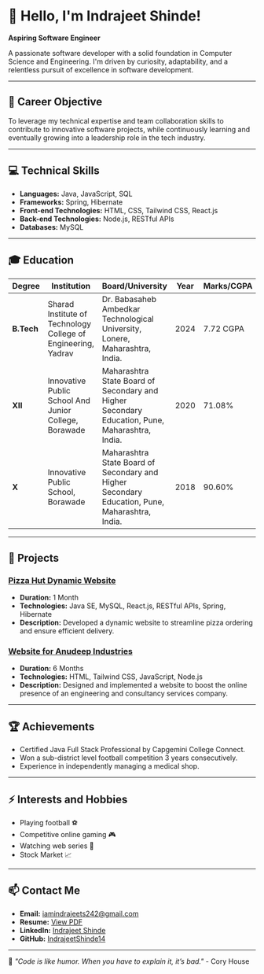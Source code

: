 # 👋 Hello, I'm **Indrajeet Shinde**!

**Aspiring Software Engineer**

A passionate software developer with a solid foundation in Computer Science and Engineering. I'm driven by curiosity, adaptability, and a relentless pursuit of excellence in software development. 

---

## 🎯 Career Objective
To leverage my technical expertise and team collaboration skills to contribute to innovative software projects, while continuously learning and eventually growing into a leadership role in the tech industry.

---

## 💻 Technical Skills

- **Languages:** Java, JavaScript, SQL
- **Frameworks:** Spring, Hibernate
- **Front-end Technologies:** HTML, CSS, Tailwind CSS, React.js
- **Back-end Technologies:** Node.js, RESTful APIs
- **Databases:** MySQL

---

## 🎓 Education

| Degree      | Institution                                                     | Board/University                                                                                | Year  | Marks/CGPA |
|-------------|-----------------------------------------------------------------|-------------------------------------------------------------------------------------------------|-------|------------|
| **B.Tech**  | Sharad Institute of Technology College of Engineering, Yadrav   | Dr. Babasaheb Ambedkar Technological University, Lonere, Maharashtra, India.                    | 2024  | 7.72 CGPA  |
| **XII**     | Innovative Public School And Junior College, Borawade           | Maharashtra State Board of Secondary and Higher Secondary Education, Pune, Maharashtra, India.  | 2020  | 71.08%     |
| **X**       | Innovative Public School, Borawade                              | Maharashtra State Board of Secondary and Higher Secondary Education, Pune, Maharashtra, India.  | 2018  | 90.60%     |

---

## 🚀 Projects

### [Pizza Hut Dynamic Website](https://github.com/your-repo-link)
- **Duration:** 1 Month
- **Technologies:** Java SE, MySQL, React.js, RESTful APIs, Spring, Hibernate
- **Description:** Developed a dynamic website to streamline pizza ordering and ensure efficient delivery. 

### [Website for Anudeep Industries](https://github.com/IndrajeetShinde14/Final-Year-Project)
- **Duration:** 6 Months
- **Technologies:** HTML, Tailwind CSS, JavaScript, Node.js
- **Description:** Designed and implemented a website to boost the online presence of an engineering and consultancy services company.

---

## 🏆 Achievements
- Certified Java Full Stack Professional by Capgemini College Connect.
- Won a sub-district level football competition 3 years consecutively.
- Experience in independently managing a medical shop.

---

## ⚡ Interests and Hobbies
- Playing football ⚽
- Competitive online gaming 🎮
- Watching web series 🎥
- Stock Market 📈

---

## 📫 Contact Me
- **Email:** [iamindrajeets242@gmail.com](mailto:iamindrajeets242@gmail.com)
- **Resume:** [View PDF](https://github.com/IndrajeetShinde14/IndrajeetShinde14/blob/main/Indrajeet_Shinde_Resume.pdf)
- **LinkedIn:** [Indrajeet Shinde](https://www.linkedin.com/in/indrajeet-shinde/)
- **GitHub:** [IndrajeetShinde14](https://github.com/IndrajeetShinde14)

---

🌟 *"Code is like humor. When you have to explain it, it’s bad."* - Cory House

